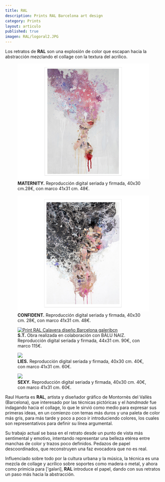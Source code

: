 ```yaml
---
title: RAL
description: Prints RAL Barcelona art design 
category: Prints
layout: articulo
published: true
imagen: RAL/logoral2.JPG
---
```

Los retratos de **RAL** son una explosión de color que escapan hacia la abstracción mezclando el collage con la textura del acrílico.

<div class="figure-group">
<figure>
	<a href="/images/RAL/maternity.jpg"><img src="/images/RAL/maternity.jpg" alt="Print RAL Maternity diseño Barcelona galeribcn"></a>
	<figcaption><b>MATERNITY.</b>
Reproducción digital seriada y firmada, 40x30 cm.28€, con marco 41x31 cm. 48€.</figcaption>
</figure>

<figure>
	<a href="/images/RAL/confident.jpg"><img src="/images/RAL/confident.jpg" alt="Print RAL Confident diseño Barcelona galeribcn "></a>
<figcaption><b>CONFIDENT.</b> 
Reproducción digital seriada y firmada, 40x30 cm. 28€, con marco 41x31 cm. 48€.</figcaption>
</figure>

<figure>
	<a href="/images/RAL/Sin título-1.jpg"><img src="/images/RAL/Sin título-1.jpg" alt="Print RAL Calavera diseño Barcelona galeribcn "></a>
<figcaption><b>S.T.</b> 
Obra realizada en colaboración con BÀLU NAIZ. Reproducción digital seriada y firmada, 44x31 cm. 90€, con marco 115€.</figcaption>
</figure>

<figure>
<a href="http://img259.imagevenue.com/img.php?image=846078606_liesweb_122_115lo.jpg"><img src="http://img259.imagevenue.com/loc115/th_846078606_liesweb_122_115lo.jpg"></a>
<figcaption><b>LIES.</b> 
Reproducción digital seriada y firmada, 40x30 cm. 40€, con marco 41x31 cm. 60€.</figcaption>
</figure>

<figure>
<a href="http://img209.imagevenue.com/img.php?image=846172971_sexyprint_123_355lo.jpg"><img src="http://img209.imagevenue.com/loc355/th_846172971_sexyprint_123_355lo.jpg"></a>
<figcaption><b>SEXY.</b> 
Reproducción digital seriada y firmada, 40x30 cm. 40€, con marco 41x31 cm. 60€.</figcaption>
</figure>	   
</div>

Raul Huerta es **RAL**, artista y diseñador gráfico de Montornès del Vallès (Barcelona), que interesado por las técnicas pictóricas y el _handmade_ fue indagando hacia el collage, lo que le sirvió como medio para expresar sus primeras ideas, en un comienzo con temas más duros y una paleta de color más gris, para más tarde y poco a poco ir introduciendo colores, los cuales son representativos para definir su línea argumental.

Su trabajo actual se basa en el retrato desde un punto de vista más sentimental y emotivo, intentando representar una belleza etérea entre manchas de color y trazos poco definidos. Pedazos de papel descoordinados, que reconstruyen una faz evocadora que no es real.

Influenciado sobre todo por la cultura urbana y la música, la técnica es una mezcla de collage y acrílico sobre soportes como madera o metal, y ahora como primicia para ['galəri], **RAL** introduce el papel, dando con sus retratos un paso más hacia la abstracción.
